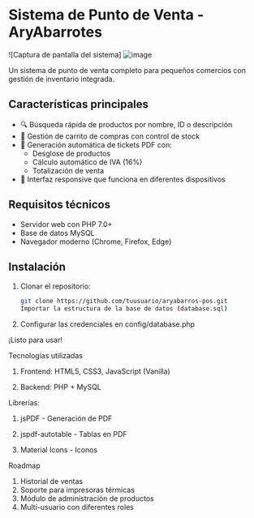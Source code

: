 # Sistema de Punto de Venta - AryAbarrotes

![Captura de pantalla del sistema]
![image](https://github.com/user-attachments/assets/90b43fa4-3f20-4721-b913-a00e1cfc7baf)


Un sistema de punto de venta completo para pequeños comercios con gestión de inventario integrada.

## Características principales

- 🔍 Búsqueda rápida de productos por nombre, ID o descripción
- 🛒 Gestión de carrito de compras con control de stock
- 🧾 Generación automática de tickets PDF con:
  - Desglose de productos
  - Cálculo automático de IVA (16%)
  - Totalización de venta
- 📱 Interfaz responsive que funciona en diferentes dispositivos

## Requisitos técnicos

- Servidor web con PHP 7.0+
- Base de datos MySQL
- Navegador moderno (Chrome, Firefox, Edge)

## Instalación

1. Clonar el repositorio:
   ```bash
   git clone https://github.com/tuusuario/aryabarros-pos.git
   Importar la estructura de la base de datos (database.sql)

2. Configurar las credenciales en config/database.php

¡Listo para usar!

  Tecnologías utilizadas

1. Frontend: HTML5, CSS3, JavaScript (Vanilla)

2. Backend: PHP + MySQL

  Librerías:

1. jsPDF - Generación de PDF

2. jspdf-autotable - Tablas en PDF

3. Material Icons - Iconos

Roadmap

  1. Historial de ventas
  2. Soporte para impresoras térmicas
  3. Módulo de administración de productos
  4. Multi-usuario con diferentes roles
